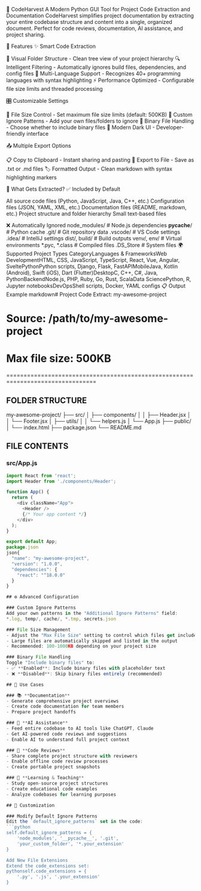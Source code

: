🌾 CodeHarvest
A Modern Python GUI Tool for Project Code Extraction and Documentation
CodeHarvest simplifies project documentation by extracting your entire codebase structure and content into a single, organized document. Perfect for code reviews, documentation, AI assistance, and project sharing.

🚀 Features
✨ Smart Code Extraction

📁 Visual Folder Structure - Clean tree view of your project hierarchy
🔍 Intelligent Filtering - Automatically ignores build files, dependencies, and config files
📝 Multi-Language Support - Recognizes 40+ programming languages with syntax highlighting
⚡ Performance Optimized - Configurable file size limits and threaded processing

🎛️ Customizable Settings

📏 File Size Control - Set maximum file size limits (default: 500KB)
🚫 Custom Ignore Patterns - Add your own files/folders to ignore
🔧 Binary File Handling - Choose whether to include binary files
🎨 Modern Dark UI - Developer-friendly interface

📤 Multiple Export Options

📋 Copy to Clipboard - Instant sharing and pasting
💾 Export to File - Save as .txt or .md files
🏷️ Formatted Output - Clean markdown with syntax highlighting markers

📁 What Gets Extracted?
✅ Included by Default

All source code files (Python, JavaScript, Java, C++, etc.)
Configuration files (JSON, YAML, XML, etc.)
Documentation files (README, markdown, etc.)
Project structure and folder hierarchy
Small text-based files

❌ Automatically Ignored
node_modules/          # Node.js dependencies
__pycache__/          # Python cache
.git/                 # Git repository data
.vscode/              # VS Code settings
.idea/                # IntelliJ settings
dist/, build/         # Build outputs
venv/, env/           # Virtual environments
*.pyc, *.class        # Compiled files
.DS_Store             # System files
🌍 Supported Project Types
CategoryLanguages & FrameworksWeb DevelopmentHTML, CSS, JavaScript, TypeScript, React, Vue, Angular, SveltePythonPython scripts, Django, Flask, FastAPIMobileJava, Kotlin (Android), Swift (iOS), Dart (Flutter)DesktopC, C++, C#, Java, PythonBackendNode.js, PHP, Ruby, Go, Rust, ScalaData SciencePython, R, Jupyter notebooksDevOpsShell scripts, Docker, YAML configs
📋 Output Example
markdown# Project Code Extract: my-awesome-project
# Source: /path/to/my-awesome-project
# Max file size: 500KB
================================================================================

## FOLDER STRUCTURE
my-awesome-project/
├── src/
│   ├── components/
│   │   ├── Header.jsx
│   │   └── Footer.jsx
│   ├── utils/
│   │   └── helpers.js
│   └── App.js
├── public/
│   └── index.html
├── package.json
└── README.md

## FILE CONTENTS

### src/App.js
```javascript
import React from 'react';
import Header from './components/Header';

function App() {
  return (
    <div className="App">
      <Header />
      {/* Your app content */}
    </div>
  );
}

export default App;
package.json
json{
  "name": "my-awesome-project",
  "version": "1.0.0",
  "dependencies": {
    "react": "^18.0.0"
  }
}

## ⚙️ Advanced Configuration

### Custom Ignore Patterns
Add your own patterns in the "Additional Ignore Patterns" field:
*.log, temp/, cache/, *.tmp, secrets.json

### File Size Management
- Adjust the "Max File Size" setting to control which files get included
- Large files are automatically skipped and listed in the output
- Recommended: 100-1000KB depending on your project size

### Binary File Handling
Toggle "Include binary files" to:
- ✅ **Enabled**: Include binary files with placeholder text
- ❌ **Disabled**: Skip binary files entirely (recommended)

## 🎨 Use Cases

### 📚 **Documentation**
- Generate comprehensive project overviews
- Create code documentation for team members
- Prepare project handoffs

### 🤖 **AI Assistance**
- Feed entire codebase to AI tools like ChatGPT, Claude
- Get AI-powered code reviews and suggestions
- Enable AI to understand full project context

### 👥 **Code Reviews**
- Share complete project structure with reviewers
- Enable offline code review processes
- Create portable project snapshots

### 📖 **Learning & Teaching**
- Study open-source project structures
- Create educational code examples
- Analyze codebases for learning purposes

## 🔧 Customization

### Modify Default Ignore Patterns
Edit the `default_ignore_patterns` set in the code:
```python
self.default_ignore_patterns = {
    'node_modules', '__pycache__', '.git',
    'your_custom_folder', '*.your_extension'
}

Add New File Extensions
Extend the code_extensions set:
pythonself.code_extensions = {
    '.py', '.js', '.your_extension'
}

